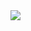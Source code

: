 ---
---

<img src='http://2.bp.blogspot.com/-6Vzh9SopH4s/U11s5oUxLRI/AAAAAAAACZ8/TcrfCFn2IaE/s1600/Tenzing_Norgay.gif' />
